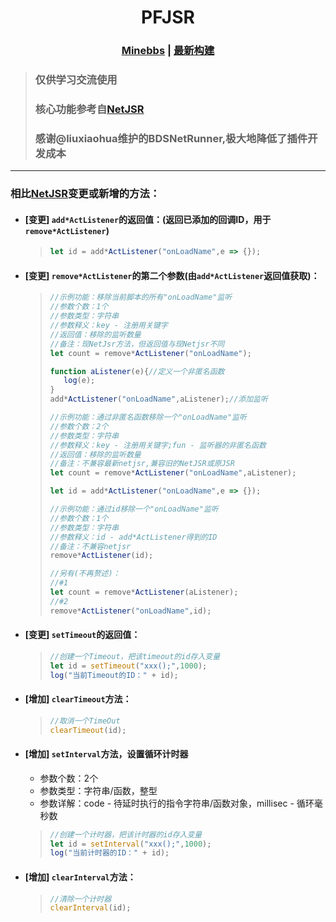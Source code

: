 <div align="center">
<h1>PFJSR</h1>
  
### [Minebbs](https://www.minebbs.com/resources/2105/) | [最新构建](https://github.com/littlegao233/PFJSR/releases/tag/v1-AzurePipelineBuild)
</div>

> ### 仅供学习交流使用
> ### 核心功能参考自[NetJSR](https://github.com/zhkj-liuxiaohua/BDSJSR2)
>
> ### 感谢@liuxiaohua维护的BDSNetRunner,极大地降低了插件开发成本


---
### 相比[NetJSR](https://github.com/zhkj-liuxiaohua/BDSJSR2)变更或新增的方法：
- #### [变更] `add*ActListener`的返回值：(返回已添加的回调ID，用于`remove*ActListener`)
     >```js
     >let id = add*ActListener("onLoadName",e => {});
     >```
- #### [变更] `remove*ActListener`的第二个参数(由`add*ActListener`返回值获取)：
     >```js
     >//示例功能：移除当前脚本的所有"onLoadName"监听
     >//参数个数：1个
     >//参数类型：字符串
     >//参数释义：key - 注册用关键字
     >//返回值：移除的监听数量
     >//备注：现NetJsr方法，但返回值与现Netjsr不同
     >let count = remove*ActListener("onLoadName");
     >```
     >```js
     >function aListener(e){//定义一个非匿名函数
     >    log(e);
     >}
     >add*ActListener("onLoadName",aListener);//添加监听
     >
     >//示例功能：通过非匿名函数移除一个"onLoadName"监听
     >//参数个数：2个
     >//参数类型：字符串
     >//参数释义：key - 注册用关键字;fun - 监听器的非匿名函数
     >//返回值：移除的监听数量
     >//备注：不兼容最新netjsr,兼容旧的NetJSR或原JSR
     >let count = remove*ActListener("onLoadName",aListener);
     >```
     >```js
     >let id = add*ActListener("onLoadName",e => {});
     >
     >//示例功能：通过id移除一个"onLoadName"监听
     >//参数个数：1个
     >//参数类型：字符串
     >//参数释义：id - add*ActListener得到的ID
     >//备注：不兼容netjsr
     >remove*ActListener(id);
     >```
     >```js
     >//另有(不再赘述)：
     >//#1
     >let count = remove*ActListener(aListener);
     >//#2
     >remove*ActListener("onLoadName",id);
     >```
 - #### [变更] `setTimeout`的返回值：
     >```js
     >//创建一个Timeout，把该timeout的id存入变量
     >let id = setTimeout("xxx();",1000);
     >log("当前Timeout的ID：" + id);
     >```
- #### [增加] `clearTimeout`方法：
     >```js
     >//取消一个TimeOut
     >clearTimeout(id);
     >```
- #### [增加] `setInterval`方法，设置循环计时器
    - 参数个数：2个
    - 参数类型：字符串/函数，整型
    - 参数详解：code - 待延时执行的指令字符串/函数对象，millisec - 循环毫秒数
     >```js
     >//创建一个计时器，把该计时器的id存入变量
     >let id = setInterval("xxx();",1000);
     >log("当前计时器的ID：" + id);
     >```
- #### [增加] `clearInterval`方法：
     >```js
     >//清除一个计时器
     >clearInterval(id);
     >```


